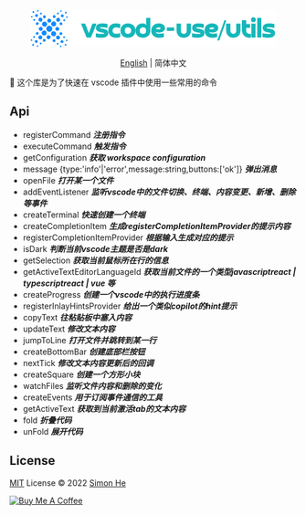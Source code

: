 <p align="center">
<img src="./assets/kv.png" alt="css selector">
</p>
<p align="center"> <a href="./README.md">English</a> | 简体中文</p>
🐰 这个库是为了快速在 vscode 插件中使用一些常用的命令

## Api

- registerCommand ***注册指令***
- executeCommand ***触发指令***
- getConfiguration ***获取 workspace configuration***
- message {type:'info'|'error',message:string,buttons:['ok']} ***弹出消息***
- openFile ***打开某一个文件***
- addEventListener ***监听vscode中的文件切换、终端、内容变更、新增、删除等事件***
- createTerminal ***快速创建一个终端***
- createCompletionItem ***生成registerCompletionItemProvider的提示内容***
- registerCompletionItemProvider ***根据输入生成对应的提示***
- isDark ***判断当前vscode主题是否是dark***
- getSelection ***获取当前鼠标所在行的信息***
- getActiveTextEditorLanguageId ***获取当前文件的一个类型javascriptreact | typescriptreact | vue 等***
- createProgress ***创建一个vscode中的执行进度条***
- registerInlayHintsProvider ***给出一个类似copilot的hint提示***
- copyText ***往粘贴板中塞入内容***
- updateText ***修改文本内容***
- jumpToLine ***打开文件并跳转到某一行***
- createBottomBar ***创建底部栏按钮***
- nextTick ***修改文本内容更新后的回调***
- createSquare ***创建一个方形小块***
- watchFiles ***监听文件内容和删除的变化***
- createEvents ***用于订阅事件通信的工具***
- getActiveText ***获取到当前激活tab的文本内容***
- fold ***折叠代码***
- unFold ***展开代码***


## License

[MIT](./LICENSE) License © 2022 [Simon He](https://github.com/Simon-He95)

<a href="https://github.com/Simon-He95/sponsor" target="_blank"><img src="https://cdn.buymeacoffee.com/buttons/default-orange.png" alt="Buy Me A Coffee" style="height: 51px !important;width: 217px !important;" ></a>
